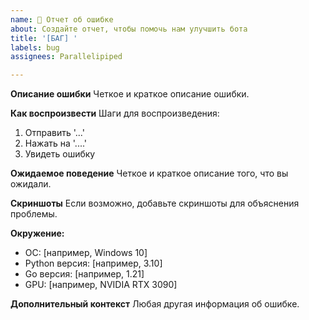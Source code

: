 ```yaml
---
name: 🐛 Отчет об ошибке
about: Создайте отчет, чтобы помочь нам улучшить бота
title: '[БАГ] '
labels: bug
assignees: Parallelipiped

---
```


**Описание ошибки**
Четкое и краткое описание ошибки.

**Как воспроизвести**
Шаги для воспроизведения:
1. Отправить '...'
2. Нажать на '....'
3. Увидеть ошибку

**Ожидаемое поведение**
Четкое и краткое описание того, что вы ожидали.

**Скриншоты**
Если возможно, добавьте скриншоты для объяснения проблемы.

**Окружение:**
 - ОС: [например, Windows 10]
 - Python версия: [например, 3.10]
 - Go версия: [например, 1.21]
 - GPU: [например, NVIDIA RTX 3090]

**Дополнительный контекст**
Любая другая информация об ошибке.

